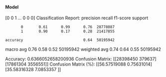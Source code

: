 #### Model
[0 0 1 ... 0 0 0]
Classification Report:
              precision    recall  f1-score   support

           0       0.61      0.99      0.76  28778087
           1       0.90      0.17      0.28  21417855

    accuracy                           0.64  50195942
   macro avg       0.76      0.58      0.52  50195942
weighted avg       0.74      0.64      0.55  50195942

Accuracy: 0.6366052658200936
Confusion Matrix:
[[28398450   379637]
 [17861304  3556551]]
Confusion Matrix (%):
[[56.57519088  0.75631014]
 [35.58316328  7.0853357 ]]
